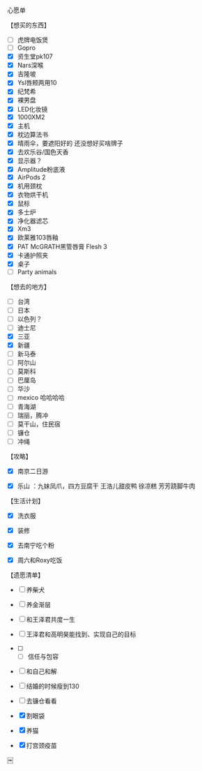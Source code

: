 

心愿单

【想买的东西】
- [ ] 虎牌电饭煲
- [ ] Gopro
- [x] 资生堂pk107
- [x] Nars深喉
- [x] 吉隆坡
- [x] Ysl唇颊两用10
- [x] 纪梵希
- [x] 裸男盘
- [x] LED化妆镜
- [x] 1000XM2
- [x] 主机
- [x] 枕边算法书
- [x] 晴雨伞，要遮阳好的 还没想好买啥牌子
- [x] 去欢乐谷/国色天香
- [x] 显示器？
- [x] Amplitude粉底液
- [x] AirPods 2
- [x] 机用颈枕
- [x] 衣物烘干机
- [x] 鼠标
- [x] 多士炉
- [x] 净化器滤芯
- [x] Xm3
- [x] 欧莱雅103唇釉
- [x] PAT McGRATH黑管唇膏  Flesh 3
- [x] 卡通护照夹
- [x] 桌子
- [ ] Party animals

【想去的地方】
- [ ] 台湾
- [ ] 日本
- [ ] 以色列？
- [ ] 迪士尼
- [x] 三亚
- [x] 新疆
- [ ] 新马泰
- [ ] 阿尔山
- [ ] 莫斯科
- [ ] 巴厘岛
- [ ] 华沙
- [ ] mexico 哈哈哈哈
- [ ] 青海湖
- [ ] 瑞丽，腾冲
- [ ] 莫干山，住民宿
- [ ] 镰仓
- [ ] 冲绳

【攻略】
- [x] 南京二日游
- [x] 乐山 ：九妹凤爪，四方豆腐干 王浩儿甜皮鸭 徐凉糕 芳芳跷脚牛肉


【生活计划】
- [x] 洗衣服
- [x] 装修
- [x] 去南宁吃个粉
- [x] 周六和Roxy吃饭


【遗愿清单】 
- [ ] 养柴犬
- [ ] 养金渐层
- [ ] 和王泽君共度一生
- [ ] 王泽君和高明昊能找到、实现自己的目标
- [ ] - [ ] 信任与包容
- [ ] 和自己和解
- [ ] 结婚的时候瘦到130
- [ ] 去镰仓看看
- [x] 割眼袋
- [x] 养猫
- [x] 打宫颈疫苗





￼

